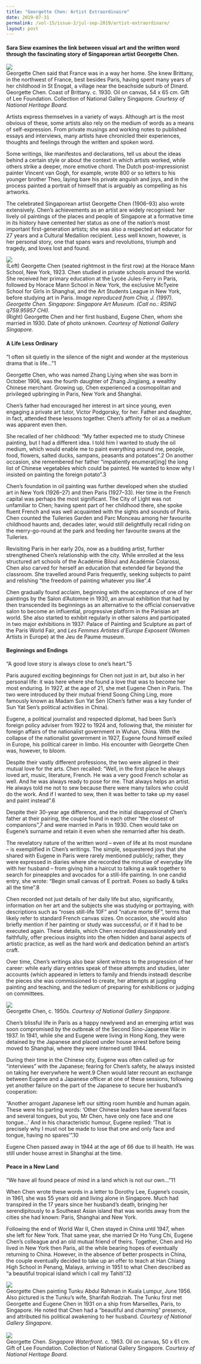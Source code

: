 ```yaml
---
title: "Georgette Chen: Artist Extraordinaire"
date: 2019-07-31
permalink: /vol-15/issue-2/jul-sep-2019/artist-extraordinare/
layout: post
---
```

#### **Sara Siew** examines the link between visual art and the written word through the fascinating story of Singaporean artist Georgette Chen.

<img src="/images/Vol-15-issue-2/artist-extraordinaire/Artist1.JPG">
<div style="background-color: white;">Georgette Chen said that France was in a way her home. She knew Brittany, in the northwest of France, best besides Paris, having spent many years of her childhood in St Enogat, a village near the beachside suburb of Dinard. Georgette Chen. Coast of Brittany. c. 1930. Oil on canvas, 54 x 65 cm. Gift of Lee Foundation. Collection of National Gallery Singapore. <i>Courtesy of National Heritage Board.</i></div>

Artists express themselves in a variety of ways. Although art is the most obvious of these, some artists also rely on the medium of words as a means of self-expression. From private musings and working notes to published essays and interviews, many artists have chronicled their experiences, thoughts and feelings through the written and spoken word.

Some writings, like manifestos and declarations, tell us about the ideas behind a certain style or about the context in which artists worked, while others strike a deeper, more emotive chord. The Dutch post-impressionist painter Vincent van Gogh, for example, wrote 800 or so letters to his younger brother Theo, laying bare his private anguish and joys, and in the process painted a portrait of himself that is arguably as compelling as his artworks.

The celebrated Singaporean artist Georgette Chen (1906–93) also wrote extensively. Chen’s achievements as an artist are widely recognised: her lively oil paintings of the places and people of Singapore at a formative time in its history have cemented her status as one of the nation’s most important first-generation artists; she was also a respected art educator for 27 years and a Cultural Medallion recipient. Less well known, however, is her personal story, one that spans wars and revolutions, triumph and tragedy, and loves lost and found.

<img src="/images/Vol-15-issue-2/artist-extraordinaire/Artist2.JPG">
<div style="background-color: white;">(Left) Georgette Chen (seated rightmost in the first row) at the Horace Mann School, New York, 1923. Chen studied in private schools around the world. She received her primary education at the Lycée Jules-Ferry in Paris, followed by Horace Mann School in New York, the exclusive McTyeire School for Girls in Shanghai, and the Art Students League in New York, before studying art in Paris. <i>Image reproduced from Chia, J. (1997). Georgette Chen. Singapore: Singapore Art Museum. (Call no.: RSING q759.95957 CHI).</i><br>
(Right) Georgette Chen and her first husband, Eugene Chen, whom she married in 1930. Date of photo unknown. <i>Courtesy of National Gallery Singapore.</i></div>

#### **A Life Less Ordinary**

“I often sit quietly in the silence of the night and wonder at the mysterious drama that is life…”1

Georgette Chen, who was named Zhang Liying when she was born in October 1906, was the fourth daughter of Zhang Jingjiang, a wealthy Chinese merchant. Growing up, Chen experienced a cosmopolitan and privileged upbringing in Paris, New York and Shanghai.

Chen’s father had encouraged her interest in art since young, even engaging a private art tutor, Victor Podgorsky, for her. Father and daughter, in fact, attended these lessons together. Chen’s affinity for oil as a medium was apparent even then.

She recalled of her childhood: “My father expected me to study Chinese painting, but I had a different idea. I told him I wanted to study the oil medium, which would enable me to paint everything around me, people, food, flowers, salted ducks, sampans, peasants and potatoes”.2 On another occasion, she remembered her father “impatiently enumerat[ing] the long list of Chinese vegetables which could be painted. He wanted to know why I insisted on painting the foreign potato”.3

Chen’s foundation in oil painting was further developed when she studied art in New York (1926–27) and then Paris (1927–33). Her time in the French capital was perhaps the most significant. The City of Light was not unfamiliar to Chen; having spent part of her childhood there, she spoke fluent French and was well acquainted with the sights and sounds of Paris. Chen counted the Tuileries Garden and Parc Monceau among her favourite childhood haunts and, decades later, would still delightfully recall riding on the merry-go-round at the park and feeding her favourite swans at the Tuileries.

Revisiting Paris in her early 20s, now as a budding artist, further strengthened Chen’s relationship with the city. While enrolled at the less structured art schools of the Académie Biloul and Académie Colarossi, Chen also carved for herself an education that extended far beyond the classroom. She travelled around Paris frequently, seeking subjects to paint and relishing “the freedom of painting whatever you like”.4

Chen gradually found acclaim, beginning with the acceptance of one of her paintings by the Salon d’Automne in 1930, an annual exhibition that had by then transcended its beginnings as an alternative to the official conservative salon to become an influential, progressive platform in the Parisian art world. She also started to exhibit regularly in other salons and participated in two major exhibitions in 1937: Palace of Painting and Sculpture as part of the Paris World Fair, and *Les Femmes Artistes d’Europe Exposent* (Women Artists in Europe) at the Jeu de Paume museum.

#### **Beginnings and Endings**

“A good love story is always close to one’s heart.”5

Paris augured exciting beginnings for Chen not just in art, but also in her personal life: it was here where she found a love that was to become her most enduring. In 1927, at the age of 21, she met Eugene Chen in Paris. The two were introduced by their mutual friend Soong Ching Ling, more famously known as Madam Sun Yat Sen (Chen’s father was a key funder of Sun Yat Sen’s political activities in China).

Eugene, a political journalist and respected diplomat, had been Sun’s foreign policy adviser from 1922 to 1924 and, following that, the minister for foreign affairs of the nationalist government in Wuhan, China. With the collapse of the nationalist government in 1927, Eugene found himself exiled in Europe, his political career in limbo. His encounter with Georgette Chen was, however, to bloom.

Despite their vastly different professions, the two were aligned in their mutual love for the arts. Chen recalled: “Well, in the first place he always loved art, music, literature, French. He was a very good French scholar as well. And he was always ready to pose for me. That always helps an artist. He always told me not to sew because there were many tailors who could do the work. And if I wanted to sew, then it was better to take up my easel and paint instead”.6

Despite their 30-year age difference, and the initial disapproval of Chen’s father at their pairing, the couple found in each other “the closest of companions”,7 and were married in Paris in 1930. Chen would take on Eugene’s surname and retain it even when she remarried after his death.

The revelatory nature of the written word – even of life at its most mundane – is exemplified in Chen’s writings. The simple, sequestered joys that she shared with Eugene in Paris were rarely mentioned publicly; rather, they were expressed in diaries where she recorded the minutiae of everyday life with her husband – from giving him a haircut to talking a walk together to search for pineapples and avocados for a still-life painting. In one candid entry, she wrote: “Begin small canvas of E portrait. Poses so badly & talks all the time”.8

Chen recorded not just details of her daily life but also, significantly, information on her art and the subjects she was studying or portraying, with descriptions such as “roses still-life 10F” and “nature morte 6F”, terms that likely refer to standard French canvas sizes. On occasion, she would also briefly mention if her painting or study was successful, or if it had to be executed again. These details, which Chen recorded dispassionately and faithfully, offer precious insights into the often hidden and banal aspects of artistic practice, as well as the hard work and dedication behind an artist’s craft.

Over time, Chen’s writings also bear silent witness to the progression of her career: while early diary entries speak of these attempts and studies, later accounts (which appeared in letters to family and friends instead) describe the pieces she was commissioned to create, her attempts at juggling painting and teaching, and the tedium of preparing for exhibitions or judging on committees.

<img src="/images/Vol-15-issue-2/artist-extraordinaire/Artist3.JPG">
<div style="background-color: white;">Georgette Chen, c. 1950s. <i>Courtesy of National Gallery Singapore.</i></div>

Chen’s blissful life in Paris as a happy newlywed and an emerging artist was soon compromised by the outbreak of the Second Sino-Japanese War in 1937. In 1941, while she and Eugene were living in Hong Kong, they were detained by the Japanese and placed under house arrest before being moved to Shanghai, where they were interned until 1944.

During their time in the Chinese city, Eugene was often called up for “interviews” with the Japanese; fearing for Chen’s safety, he always insisted on taking her everywhere he went.9 Chen would later recount an exchange between Eugene and a Japanese officer at one of these sessions, following yet another failure on the part of the Japanese to secure her husband’s cooperation:

“Another arrogant Japanese left our sitting room humble and human again. These were his parting words: ‘Other Chinese leaders have several faces and several tongues, but you, Mr Chen, have only one face and one tongue…’ And in his characteristic humour, Eugene replied: ‘That is precisely why I must not be made to lose that one and only face and tongue, having no spares’”.10

Eugene Chen passed away in 1944 at the age of 66 due to ill health. He was still under house arrest in Shanghai at the time.

#### **Peace in a New Land**

“We have all found peace of mind in a land which is not our own…”11

When Chen wrote these words in a letter to Dorothy Lee, Eugene’s cousin, in 1961, she was 55 years old and living alone in Singapore. Much had transpired in the 17 years since her husband’s death, bringing her serendipitously to a Southeast Asian island that was worlds away from the cities she had known: Paris, Shanghai and New York.

Following the end of World War II, Chen stayed in China until 1947, when she left for New York. That same year, she married Dr Ho Yung Chi, Eugene Chen’s colleague and an old mutual friend of theirs. Together, Chen and Ho lived in New York then Paris, all the while bearing hopes of eventually returning to China. However, in the absence of better prospects in China, the couple eventually decided to take up an offer to teach at Han Chiang High School in Penang, Malaya, arriving in 1951 to what Chen described as “a beautiful tropical island which I call my Tahiti”.12

<img src="/images/Vol-15-issue-2/artist-extraordinaire/Artist4.JPG">
<div style="background-color: white;">Georgette Chen painting Tunku Abdul Rahman in Kuala Lumpur, June 1956. Also pictured is the Tunku’s wife, Sharifah Rodziah. The Tunku first met Georgette and Eugene Chen in 1931 on a ship from Marseilles, Paris, to Singapore. He noted that Chen had a “beautiful and charming” presence, and attributed his political awakening to her husband. <i>Courtesy of National Gallery Singapore.</i></div>
<br>
<img src="/images/Vol-15-issue-2/artist-extraordinaire/Artist5.JPG">
<div style="background-color: white;"> Georgette Chen. <i>Singapore Waterfront</i>. c. 1963. Oil on canvas, 50 x 61 cm. Gift of Lee Foundation. Collection of National Gallery Singapore. <i>Courtesy of National Heritage Board.</i></div>